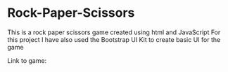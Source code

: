 # Rock-Paper-Scissors
This is a rock paper scissors game created using html and JavaScript 
For this project I have also used the Bootstrap UI Kit to create basic UI for the game 

Link to game: 
